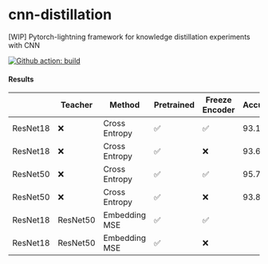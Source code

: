 # cnn-distillation
[WIP] Pytorch-lightning framework for knowledge distillation experiments with CNN

[![Github action: build](https://github.com/maximzubkov/cnn-distillation/workflows/Build/badge.svg)](https://github.com/maximzubkov/cnn-distillation/actions?query=workflow%3ABuild)

#### Results 

|          | Teacher  | Method        | Pretrained | Freeze Encoder | Accuracy |
|----------|----------|---------------|------------|----------------|----------|
| ResNet18 | ❌       | Cross Entropy |     ✅     |       ✅       |   93.1   |
| ResNet18 | ❌       | Cross Entropy |     ✅     |       ❌       |   93.6   |
| ResNet50 | ❌       | Cross Entropy |     ✅     |       ✅       |   95.7   |
| ResNet50 | ❌       | Cross Entropy |     ✅     |       ❌       |   93.8   |
| ResNet18 | ResNet50 | Embedding MSE |     ✅     |       ✅       |          |
| ResNet18 | ResNet50 | Embedding MSE |     ✅     |       ❌       |          |